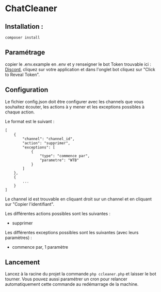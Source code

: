 # ChatCleaner

## Installation :
``` composer install ```

## Paramétrage
copier le .env.example en .env et y renseigner le bot Token trouvable ici : [Discord](https://discord.com/developers/applications), cliquez sur votre application et dans l'onglet bot cliquez sur "Click to Reveal Token".

## Configuration
Le fichier config.json doit être configurer avec les channels que vous souhaitez écouter, les actions à y mener et les exceptions possibles à chaque action.

Le format est le suivant :
```
[
    {
        "channel": "channel_id",
        "action": "supprimer",
        "exceptions": [
            {
                "type": "commence par",
                "parametre": "WTB"
            }
        ]
    },
    {
        ...
    }
]
```

Le channel id est trouvable en cliquant droit sur un channel et en cliquant sur "Copier l'identifiant".

Les différentes actions possibles sont les suivantes :
- supprimer

Les différentes exceptions possibles sont les suivantes (avec leurs paramètres) :
- commence par, 1 paramètre

## Lancement
Lancez à la racine du projet la commande ```php ccleaner.php``` et laisser le bot tourner.
Vous pouvez aussi paramétrer un cron pour relancer automatiquement cette commande au redémarrage de la machine.